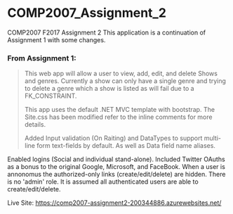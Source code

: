 # COMP2007_Assignment_2
COMP2007 F2017 Assignment 2
This application is a continuation of Assignment 1 with some changes.

### From Assignment 1:
<blockquote>
  This web app will allow a user to view, add, edit, and delete Shows and genres. Currently a show can only have a single genre and trying to delete a genre which a show is listed as will fail due to a FK_CONSTRAINT.

  This app uses the default .NET MVC template with bootstrap. The Site.css has been modified refer to the inline comments for more details.

  Added Input validation (On Raiting) and DataTypes to support multi-line form text-fields by default. As well as Data field name aliases.
</blockquote>

Enabled logins (Social and individual stand-alone).
Included Twitter OAuths as a bonus to the original Google, Microsoft, and FaceBook. 
When a user is annonomus the authorized-only links (create/edit/delete) are hidden.
There is no 'admin' role. It is assumed all authenticated users are able to create/edit/delete.

Live Site: https://comp2007-assignment2-200344886.azurewebsites.net/
